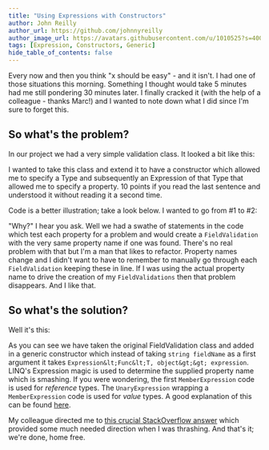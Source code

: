 ```yaml
---
title: "Using Expressions with Constructors"
author: John Reilly
author_url: https://github.com/johnnyreilly
author_image_url: https://avatars.githubusercontent.com/u/1010525?s=400&u=294033082cfecf8ad1645b4290e362583b33094a&v=4
tags: [Expression, Constructors, Generic]
hide_table_of_contents: false
---
```

Every now and then you think "x should be easy" - and it isn't. I had one of those situations this morning. Something I thought would take 5 minutes had me still pondering 30 minutes later. I finally cracked it (with the help of a colleague - thanks Marc!) and I wanted to note down what I did since I'm sure to forget this.

 ## So what's the problem?

In our project we had a very simple validation class. It looked a bit like this:

<script src="https://gist.github.com/johnnyreilly/4944545.js?file=FieldValidationBefore.cs"></script>

I wanted to take this class and extend it to have a constructor which allowed me to specify a Type and subsequently an Expression of that Type that allowed me to specify a property. 10 points if you read the last sentence and understood it without reading it a second time.

Code is a better illustration; take a look below. I wanted to go from #1 to #2:

<script src="https://gist.github.com/johnnyreilly/4944545.js?file=HowItIsUsed.cs"></script>

"Why?" I hear you ask. Well we had a swathe of statements in the code which test each property for a problem and would create a `FieldValidation` with the very same property name if one was found. There's no real problem with that but I'm a man that likes to refactor. Property names change and I didn't want to have to remember to manually go through each `FieldValidation` keeping these in line. If I was using the actual property name to drive the creation of my `FieldValidations` then that problem disappears. And I like that.

## So what's the solution?

Well it's this:

<script src="https://gist.github.com/johnnyreilly/4944545.js?file=FieldValidationAfter.cs"></script>

As you can see we have taken the original FieldValidation class and added in a generic constructor which instead of taking `string fieldName` as a first argument it takes `Expression&lt;Func&lt;T, object&gt;&gt; expression`. LINQ's Expression magic is used to determine the supplied property name which is smashing. If you were wondering, the first `MemberExpression` code is used for *reference* types. The `UnaryExpression` wrapping a `MemberExpression` code is used for *value* types. A good explanation of this can be found [here](<http://stackoverflow.com/a/12975480/761388>).

My colleague directed me to [this crucial StackOverflow answer](<http://stackoverflow.com/a/2916344>) which provided some much needed direction when I was thrashing. And that's it; we're done, home free.


